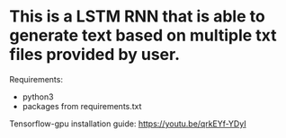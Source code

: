 # This is a LSTM RNN that is able to generate text based on multiple txt files provided by user.

Requirements:
- python3
- packages from requirements.txt

Tensorflow-gpu installation guide: https://youtu.be/qrkEYf-YDyI
